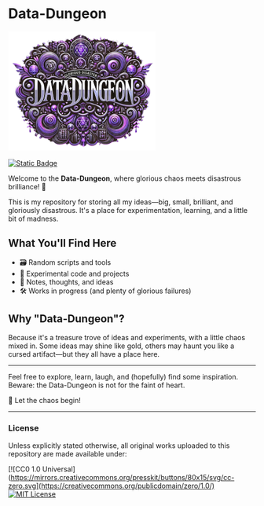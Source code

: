 # Data-Dungeon

<img src="images/icon.png" alt="Data Dungeon" width="300">

[![Static Badge](https://img.shields.io/badge/glorious-disaster-blue?labelColor=purple)](https://github.com/gloriousdisaster)

Welcome to the **Data-Dungeon**, where glorious chaos meets disastrous brilliance! 🎉

This is my repository for storing all my ideas—big, small, brilliant, and gloriously disastrous. It's a place for experimentation, learning, and a little bit of madness.

## What You'll Find Here

- 🗃️ Random scripts and tools
- 🧪 Experimental code and projects
- 📜 Notes, thoughts, and ideas
- 🛠️ Works in progress (and plenty of glorious failures)

## Why "Data-Dungeon"?

Because it's a treasure trove of ideas and experiments, with a little chaos mixed in. Some ideas may shine like gold, others may haunt you like a cursed artifact—but they all have a place here.

---

Feel free to explore, learn, laugh, and (hopefully) find some inspiration. Beware: the Data-Dungeon is not for the faint of heart.

🚀 Let the chaos begin!

---

### License

Unless explicitly stated otherwise, all original works uploaded to this repository are made available under:

[![CC0 1.0 Universal](https://mirrors.creativecommons.org/presskit/buttons/80x15/svg/cc-zero.svg](https://creativecommons.org/publicdomain/zero/1.0/) [![MIT License](https://img.shields.io/badge/License-MIT-yellow.svg)](https://opensource.org/licenses/MIT)
